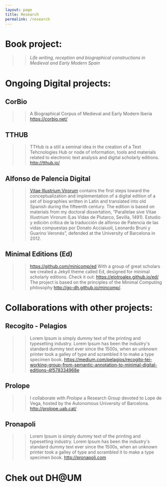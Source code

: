 ```yaml
---
layout: page
title: Research
permalink: /research
---										
```



# Book project: 

>> *Life writing, reception and biographical constructions in Medieval and Early Modern Spain* 

# Ongoing Digital projects: 

## CorBio 
>> A Biographical Corpus of Medieval and Early Modern Iberia <https://corbio.net/>


## TTHUB
>> TTHub is a still a seminal idea in the creation of a Text Tehcnologies Hub or node of information, tools and materials related to electronic text analysis and digital scholarly editions. <http://tthub.io/>


## Alfonso de Palencia Digital
>> [Vitae Illustrium Virorum](https://alfonsodepalencia.github.io/Vitae/) contains the first steps toward the conceptualization and implementation of a digital edition of a set of biographies written in Latin and translated into old Spanish during the fifteenth century. The edition is based on materials from my doctoral dissertation, “Parallelae sive Vitae Illustrium Virorum (Las Vidas de Plutarco, Sevilla, 1491). Estudio y edición crítica de la traducción de alfonso de Palencia de las vidas compuestas por Donato Acciaiuoli, Leonardo Bruni y Guarino Veronés”, defended at the University of Barcelona in 2012.


## Minimal Editions (Ed)
>> <https://github.com/minicomp/ed> With a group of great scholars we created a Jekyll theme called Ed, designed for minimal scholarly editions. Check it out: <https://elotroalex.github.io/ed/> The project is based on the principles of the Minimal Computing philosophy <http://go-dh.github.io/mincomp/>.


# Collaborations with other projects: 

## Recogito - Pelagios 
>> Lorem Ipsum is simply dummy text of the printing and typesetting industry. Lorem Ipsum has been the industry's standard dummy text ever since the 1500s, when an unknown printer took a galley of type and scrambled it to make a type specimen book. <https://medium.com/pelagios/recogito-tei-working-group-from-semantic-annotation-to-minimal-digital-editions-4f578334968e>

## Prolope
>> I collaborate with *Prolope* a Research Group devoted to Lope de Vega, hosted by the Autonomous University of Barcelona. <http://prolope.uab.cat/>

## Pronapoli 
>> Lorem Ipsum is simply dummy text of the printing and typesetting industry. Lorem Ipsum has been the industry's standard dummy text ever since the 1500s, when an unknown printer took a galley of type and scrambled it to make a type specimen book. <http://pronapoli.com>


# Chek out DH@UM
